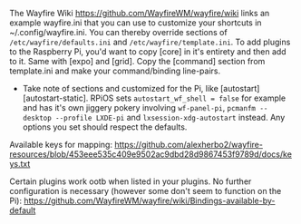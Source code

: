The Wayfire Wiki https://github.com/WayfireWM/wayfire/wiki links an example wayfire.ini that you can use to customize your shortcuts in ~/.config/wayfire.ini. You can thereby override sections of `/etc/wayfire/defaults.ini` and `/etc/wayfire/template.ini`. To add plugins to the Raspberry Pi, you'd want to copy [core] in it's entirety and then add to it. Same with [expo] and [grid]. Copy the [command] section from template.ini and make your command/binding line-pairs.

- Take note of sections and customized for the Pi, like [autostart] [autostart-static]. RPiOS sets `autostart_wf_shell = false` for example and has it's own jiggery pokery involving `wf-panel-pi`, `pcmanfm --desktop --profile LXDE-pi` and `lxsession-xdg-autostart` instead. Any options you set should respect the defaults.

Available keys for mapping: https://github.com/alexherbo2/wayfire-resources/blob/453eee535c409e9502ac9dbd28d9867453f9789d/docs/keys.txt 

Certain plugins work ootb when listed in your plugins. No further configuration is necessary (however some don't seem to function on the Pi): https://github.com/WayfireWM/wayfire/wiki/Bindings-available-by-default

